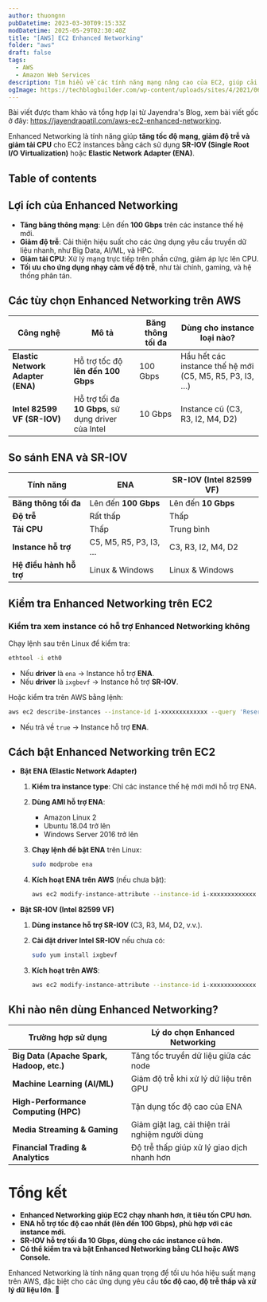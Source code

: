 ```yaml
---
author: thuongnn
pubDatetime: 2023-03-30T09:15:33Z
modDatetime: 2025-05-29T02:30:40Z
title: "[AWS] EC2 Enhanced Networking"
folder: "aws"
draft: false
tags:
  - AWS
  - Amazon Web Services
description: Tìm hiểu về các tính năng mạng nâng cao của EC2, giúp cải thiện hiệu suất và độ tin cậy của mạng.
ogImage: https://techblogbuilder.com/wp-content/uploads/sites/4/2021/06/techblogbuilder-home.png
---
```


Bài viết được tham khảo và tổng hợp lại từ Jayendra's Blog, xem bài viết gốc ở đây: https://jayendrapatil.com/aws-ec2-enhanced-networking.

Enhanced Networking là tính năng giúp **tăng tốc độ mạng, giảm độ trễ và giảm tải CPU** cho EC2 instances bằng cách sử dụng **SR-IOV (Single Root I/O Virtualization)** hoặc **Elastic Network Adapter (ENA)**.

## Table of contents

## **Lợi ích của Enhanced Networking**

- **Tăng băng thông mạng**: Lên đến **100 Gbps** trên các instance thế hệ mới.
- **Giảm độ trễ**: Cải thiện hiệu suất cho các ứng dụng yêu cầu truyền dữ liệu nhanh, như Big Data, AI/ML, và HPC.
- **Giảm tải CPU**: Xử lý mạng trực tiếp trên phần cứng, giảm áp lực lên CPU.
- **Tối ưu cho ứng dụng nhạy cảm về độ trễ**, như tài chính, gaming, và hệ thống phân tán.

## **Các tùy chọn Enhanced Networking trên AWS**

| **Công nghệ**                     | **Mô tả**                                           | **Băng thông tối đa** | **Dùng cho instance loại nào?**                         |
| --------------------------------- | --------------------------------------------------- | --------------------- | ------------------------------------------------------- |
| **Elastic Network Adapter (ENA)** | Hỗ trợ tốc độ **lên đến 100 Gbps**                  | 100 Gbps              | Hầu hết các instance thế hệ mới (C5, M5, R5, P3, I3, …) |
| **Intel 82599 VF (SR-IOV)**       | Hỗ trợ tối đa **10 Gbps**, sử dụng driver của Intel | 10 Gbps               | Instance cũ (C3, R3, I2, M4, D2)                        |

## **So sánh ENA và SR-IOV**

| **Tính năng**           | **ENA**               | **SR-IOV (Intel 82599 VF)** |
| ----------------------- | --------------------- | --------------------------- |
| **Băng thông tối đa**   | Lên đến **100 Gbps**  | Lên đến **10 Gbps**         |
| **Độ trễ**              | Rất thấp              | Thấp                        |
| **Tải CPU**             | Thấp                  | Trung bình                  |
| **Instance hỗ trợ**     | C5, M5, R5, P3, I3, … | C3, R3, I2, M4, D2          |
| **Hệ điều hành hỗ trợ** | Linux & Windows       | Linux & Windows             |

## **Kiểm tra Enhanced Networking trên EC2**

### **Kiểm tra xem instance có hỗ trợ Enhanced Networking không**

Chạy lệnh sau trên Linux để kiểm tra:

```bash
ethtool -i eth0
```

- Nếu **driver** là `ena` → Instance hỗ trợ **ENA**.
- Nếu **driver** là `ixgbevf` → Instance hỗ trợ **SR-IOV**.

Hoặc kiểm tra trên AWS bằng lệnh:

```bash
aws ec2 describe-instances --instance-id i-xxxxxxxxxxxxx --query 'Reservations[*].Instances[*].EnaSupport'
```

- Nếu trả về `true` → Instance hỗ trợ **ENA**.

## **Cách bật Enhanced Networking trên EC2**

- **Bật ENA (Elastic Network Adapter)**

  1. **Kiểm tra instance type**: Chỉ các instance thế hệ mới mới hỗ trợ ENA.
  2. **Dùng AMI hỗ trợ ENA**:
     - Amazon Linux 2
     - Ubuntu 18.04 trở lên
     - Windows Server 2016 trở lên
  3. **Chạy lệnh để bật ENA** trên Linux:

     ```bash
     sudo modprobe ena
     ```

  4. **Kích hoạt ENA trên AWS** (nếu chưa bật):

     ```bash
     aws ec2 modify-instance-attribute --instance-id i-xxxxxxxxxxxxx --ena-support
     ```

- **Bật SR-IOV (Intel 82599 VF)**

  1. **Dùng instance hỗ trợ SR-IOV** (C3, R3, M4, D2, v.v.).
  2. **Cài đặt driver Intel SR-IOV** nếu chưa có:

     ```bash
     sudo yum install ixgbevf
     ```

  3. **Kích hoạt trên AWS**:

     ```bash
     aws ec2 modify-instance-attribute --instance-id i-xxxxxxxxxxxxx --sriov-net-support simple
     ```

## **Khi nào nên dùng Enhanced Networking?**

| **Trường hợp sử dụng**                    | **Lý do chọn Enhanced Networking**              |
| ----------------------------------------- | ----------------------------------------------- |
| **Big Data (Apache Spark, Hadoop, etc.)** | Tăng tốc truyền dữ liệu giữa các node           |
| **Machine Learning (AI/ML)**              | Giảm độ trễ khi xử lý dữ liệu trên GPU          |
| **High-Performance Computing (HPC)**      | Tận dụng tốc độ cao của ENA                     |
| **Media Streaming & Gaming**              | Giảm giật lag, cải thiện trải nghiệm người dùng |
| **Financial Trading & Analytics**         | Độ trễ thấp giúp xử lý giao dịch nhanh hơn      |

# **Tổng kết**

- **Enhanced Networking giúp EC2 chạy nhanh hơn, ít tiêu tốn CPU hơn.**
- **ENA hỗ trợ tốc độ cao nhất (lên đến 100 Gbps), phù hợp với các instance mới.**
- **SR-IOV hỗ trợ tối đa 10 Gbps, dùng cho các instance cũ hơn.**
- **Có thể kiểm tra và bật Enhanced Networking bằng CLI hoặc AWS Console.**

Enhanced Networking là tính năng quan trọng để tối ưu hóa hiệu suất mạng trên AWS, đặc biệt cho các ứng dụng yêu cầu **tốc độ cao, độ trễ thấp và xử lý dữ liệu lớn**. 🚀
